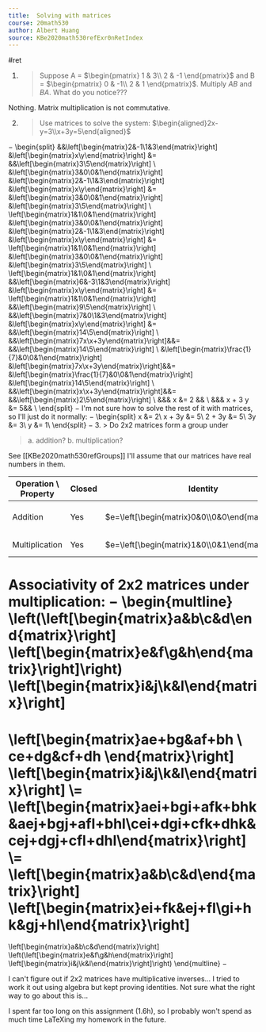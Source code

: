 ```yaml
---
title:  Solving with matrices
course: 20math530
author: Albert Huang
source: KBe2020math530refExr0nRetIndex
---
```

#ret

1. >  Suppose A = $\begin{pmatrix} 1 & 3\\ 2 & -1 \end{pmatrix}$ and B = $\begin{pmatrix} 0 & -1\\ 2 & 1 \end{pmatrix}$.
	> Multiply $AB$ and $BA$. What do you notice???

Nothing. Matrix multiplication is not commutative.

2. > Use matrices to solve the system:
   > $\begin{aligned}2x-y=3\\x+3y=5\end{aligned}$
   
$-$
\begin{split}
&&\left[\begin{matrix}2&-1\\1&3\end{matrix}\right]
&\left[\begin{matrix}x\\y\end{matrix}\right] &=
&&\left[\begin{matrix}3\\5\end{matrix}\right]
\\
&\left[\begin{matrix}3&0\\0&1\end{matrix}\right]
&\left[\begin{matrix}2&-1\\1&3\end{matrix}\right]
&\left[\begin{matrix}x\\y\end{matrix}\right] &=
&\left[\begin{matrix}3&0\\0&1\end{matrix}\right]
&\left[\begin{matrix}3\\5\end{matrix}\right]
\\
\left[\begin{matrix}1&1\\0&1\end{matrix}\right]
&\left[\begin{matrix}3&0\\0&1\end{matrix}\right]
&\left[\begin{matrix}2&-1\\1&3\end{matrix}\right]
&\left[\begin{matrix}x\\y\end{matrix}\right] &=
\left[\begin{matrix}1&1\\0&1\end{matrix}\right]
&\left[\begin{matrix}3&0\\0&1\end{matrix}\right]
&\left[\begin{matrix}3\\5\end{matrix}\right]
\\
\left[\begin{matrix}1&1\\0&1\end{matrix}\right]
&&\left[\begin{matrix}6&-3\\1&3\end{matrix}\right]
&\left[\begin{matrix}x\\y\end{matrix}\right] &=
\left[\begin{matrix}1&1\\0&1\end{matrix}\right]
&&\left[\begin{matrix}9\\5\end{matrix}\right]
\\
&&\left[\begin{matrix}7&0\\1&3\end{matrix}\right]
&\left[\begin{matrix}x\\y\end{matrix}\right] &=
&&\left[\begin{matrix}14\\5\end{matrix}\right]
\\
&&\left[\begin{matrix}7x\\x+3y\end{matrix}\right]&&=
&&\left[\begin{matrix}14\\5\end{matrix}\right]
\\
&\left[\begin{matrix}\frac{1}{7}&0\\0&1\end{matrix}\right]
&\left[\begin{matrix}7x\\x+3y\end{matrix}\right]&&=
&\left[\begin{matrix}\frac{1}{7}&0\\0&1\end{matrix}\right]
&\left[\begin{matrix}14\\5\end{matrix}\right]
\\
&&\left[\begin{matrix}x\\x+3y\end{matrix}\right]&&=
&&\left[\begin{matrix}2\\5\end{matrix}\right]
\\
&&& x &= 2 &&
\\
&&& x + 3 y &= 5&&
\\
\end{split}
$-$
I'm not sure how to solve the rest of it with matrices, so I'll just do it normally:
$-$
\begin{split}
x &= 2\\
x + 3y &= 5\\
2 + 3y &= 5\\
3y &= 3\\
y &= 1\\
\end{split}
$-$
3. > Do 2x2 matrices form a group under
   > a. addition?
   > b. multiplication?
   
See [[KBe2020math530refGroups]]
I'll assume that our matrices have real numbers in them.

| Operation \ Property | Closed | Identity | Inverse | Associative? | Final |
|----------------------|--------|----------|---------|--------------|-------|
| Addition             | Yes    | $e=\left[\begin{matrix}0&0\\0&0\end{matrix}\right]$ | $\left[\begin{matrix}a&b\\c&d\end{matrix}\right] + \left[\begin{matrix}-a&-b\\-c&-d\end{matrix}\right]=e$| "Inherits from addition" | Yes |
| Multiplication       | Yes    | $e=\left[\begin{matrix}1&0\\0&1\end{matrix}\right]$ | Maybe? | Yes, see below | Undecided |

Associativity of 2x2 matrices under multiplication:
$-$
\begin{multline}
\left(\left[\begin{matrix}a&b\\c&d\end{matrix}\right]
\left[\begin{matrix}e&f\\g&h\end{matrix}\right]\right)
\left[\begin{matrix}i&j\\k&l\end{matrix}\right]
= 
\left[\begin{matrix}ae+bg&af+bh \\ ce+dg&cf+dh \end{matrix}\right]
\left[\begin{matrix}i&j\\k&l\end{matrix}\right]
\\=
\left[\begin{matrix}aei+bgi+afk+bhk&aej+bgj+afl+bhl\\cei+dgi+cfk+dhk&cej+dgj+cfl+dhl\end{matrix}\right]
\\=
\left[\begin{matrix}a&b\\c&d\end{matrix}\right]
\left[\begin{matrix}ei+fk&ej+fl\\gi+hk&gj+hl\end{matrix}\right]
=
\left[\begin{matrix}a&b\\c&d\end{matrix}\right]
\left(\left[\begin{matrix}e&f\\g&h\end{matrix}\right]
\left[\begin{matrix}i&j\\k&l\end{matrix}\right]\right)
\end{multline}
$-$

I can't figure out if 2x2 matrices have multiplicative inverses... I tried to work it out using algebra but kept proving identities. Not sure what the right way to go about this is...

I spent far too long on this assignment (1.6h), so I probably won't spend as much time LaTeXing my homework in the future.

